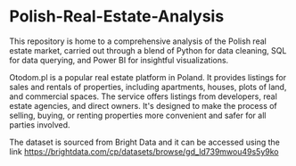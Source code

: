 # Polish-Real-Estate-Analysis
This repository is home to a comprehensive analysis of the Polish real estate market, carried out through a blend of Python for data cleaning, SQL for data querying, and Power BI for insightful visualizations.

Otodom.pl is a popular real estate platform in Poland. It provides listings for sales and rentals of properties, including apartments, houses, plots of land, and commercial spaces. The service offers listings from developers, real estate agencies, and direct owners. It's designed to make the process of selling, buying, or renting properties more convenient and safer for all parties involved.

The dataset is sourced from Bright Data and it can be accessed using the link https://brightdata.com/cp/datasets/browse/gd_ld739mwou49s5y9ko 
